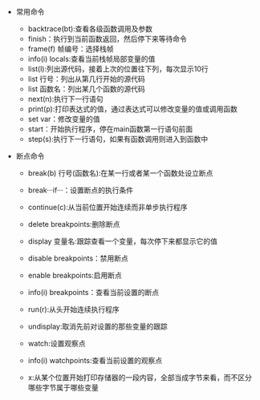 - 常用命令
	- backtrace(bt):查看各级函数调用及参数
	- finish：执行到当前函数返回，然后停下来等待命令
	- frame(f) 帧编号：选择栈帧
	- info(i) locals:查看当前栈帧局部变量的值
	- list(l):列出源代码，接着上次的位置往下列，每次显示10行
	- list 行号：列出从第几行开始的源代码
	- list 函数名：列出某几个函数的源代码
	- next(n):执行下一行语句
	- print(p):打印表达式的值，通过表达式可以修改变量的值或调用函数
	- set var：修改变量的值
	- start：开始执行程序，停在main函数第一行语句前面
	- step(s):执行下一行语句，如果有函数调用则进入到函数中

- 断点命令
	- break(b) 行号(函数名):在某一行或者某一个函数处设立断点
	- break···if···：设置断点的执行条件
	- continue(c):从当前位置开始连续而非单步执行程序
	- delete breakpoints:删除断点
	- display 变量名:跟踪查看一个变量，每次停下来都显示它的值
	- disable breakpoints：禁用断点
	- enable breakpoints:启用断点
	- info(i) breakpoints：查看当前设置的断点
	- run(r):从头开始连续执行程序
	- undisplay:取消先前对设置的那些变量的跟踪
	
	- watch:设置观察点
	- info(i) watchpoints:查看当前设置的观察点
	- x:从某个位置开始打印存储器的一段内容，全部当成字节来看，而不区分哪些字节属于哪些变量
